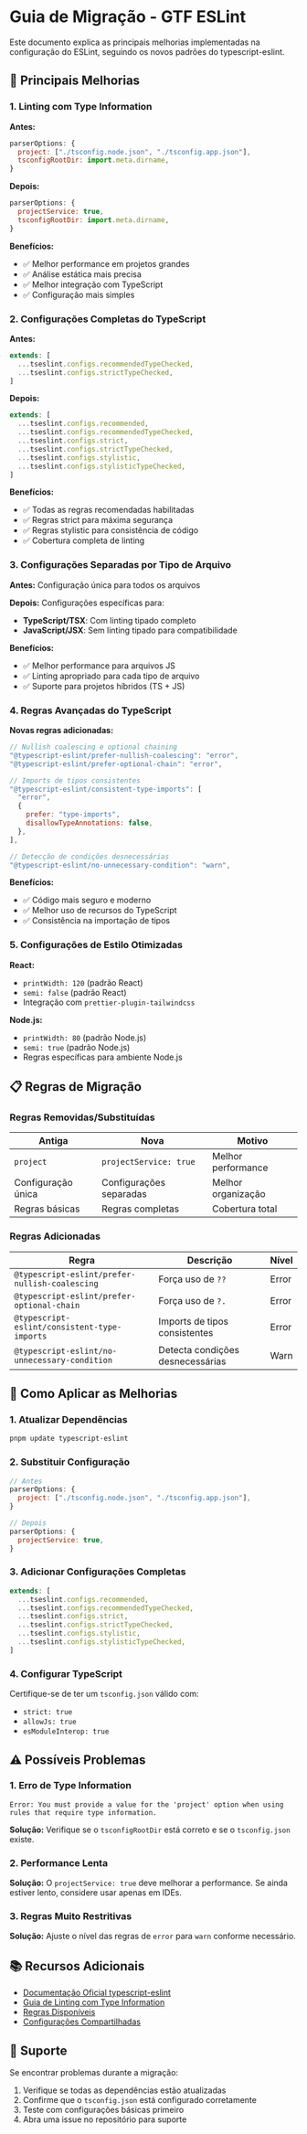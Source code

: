 # Guia de Migração - GTF ESLint

Este documento explica as principais melhorias implementadas na configuração do ESLint, seguindo os novos padrões do typescript-eslint.

## 🚀 Principais Melhorias

### 1. **Linting com Type Information**

**Antes:**
```javascript
parserOptions: {
  project: ["./tsconfig.node.json", "./tsconfig.app.json"],
  tsconfigRootDir: import.meta.dirname,
}
```

**Depois:**
```javascript
parserOptions: {
  projectService: true,
  tsconfigRootDir: import.meta.dirname,
}
```

**Benefícios:**
- ✅ Melhor performance em projetos grandes
- ✅ Análise estática mais precisa
- ✅ Melhor integração com TypeScript
- ✅ Configuração mais simples

### 2. **Configurações Completas do TypeScript**

**Antes:**
```javascript
extends: [
  ...tseslint.configs.recommendedTypeChecked,
  ...tseslint.configs.strictTypeChecked,
]
```

**Depois:**
```javascript
extends: [
  ...tseslint.configs.recommended,
  ...tseslint.configs.recommendedTypeChecked,
  ...tseslint.configs.strict,
  ...tseslint.configs.strictTypeChecked,
  ...tseslint.configs.stylistic,
  ...tseslint.configs.stylisticTypeChecked,
]
```

**Benefícios:**
- ✅ Todas as regras recomendadas habilitadas
- ✅ Regras strict para máxima segurança
- ✅ Regras stylistic para consistência de código
- ✅ Cobertura completa de linting

### 3. **Configurações Separadas por Tipo de Arquivo**

**Antes:** Configuração única para todos os arquivos

**Depois:** Configurações específicas para:
- **TypeScript/TSX**: Com linting tipado completo
- **JavaScript/JSX**: Sem linting tipado para compatibilidade

**Benefícios:**
- ✅ Melhor performance para arquivos JS
- ✅ Linting apropriado para cada tipo de arquivo
- ✅ Suporte para projetos híbridos (TS + JS)

### 4. **Regras Avançadas do TypeScript**

**Novas regras adicionadas:**
```javascript
// Nullish coalescing e optional chaining
"@typescript-eslint/prefer-nullish-coalescing": "error",
"@typescript-eslint/prefer-optional-chain": "error",

// Imports de tipos consistentes
"@typescript-eslint/consistent-type-imports": [
  "error",
  {
    prefer: "type-imports",
    disallowTypeAnnotations: false,
  },
],

// Detecção de condições desnecessárias
"@typescript-eslint/no-unnecessary-condition": "warn",
```

**Benefícios:**
- ✅ Código mais seguro e moderno
- ✅ Melhor uso de recursos do TypeScript
- ✅ Consistência na importação de tipos

### 5. **Configurações de Estilo Otimizadas**

**React:**
- `printWidth: 120` (padrão React)
- `semi: false` (padrão React)
- Integração com `prettier-plugin-tailwindcss`

**Node.js:**
- `printWidth: 80` (padrão Node.js)
- `semi: true` (padrão Node.js)
- Regras específicas para ambiente Node.js

## 📋 Regras de Migração

### Regras Removidas/Substituídas

| Antiga | Nova | Motivo |
|--------|------|---------|
| `project` | `projectService: true` | Melhor performance |
| Configuração única | Configurações separadas | Melhor organização |
| Regras básicas | Regras completas | Cobertura total |

### Regras Adicionadas

| Regra | Descrição | Nível |
|-------|-----------|-------|
| `@typescript-eslint/prefer-nullish-coalescing` | Força uso de `??` | Error |
| `@typescript-eslint/prefer-optional-chain` | Força uso de `?.` | Error |
| `@typescript-eslint/consistent-type-imports` | Imports de tipos consistentes | Error |
| `@typescript-eslint/no-unnecessary-condition` | Detecta condições desnecessárias | Warn |

## 🔧 Como Aplicar as Melhorias

### 1. **Atualizar Dependências**
```bash
pnpm update typescript-eslint
```

### 2. **Substituir Configuração**
```javascript
// Antes
parserOptions: {
  project: ["./tsconfig.node.json", "./tsconfig.app.json"],
}

// Depois
parserOptions: {
  projectService: true,
}
```

### 3. **Adicionar Configurações Completas**
```javascript
extends: [
  ...tseslint.configs.recommended,
  ...tseslint.configs.recommendedTypeChecked,
  ...tseslint.configs.strict,
  ...tseslint.configs.strictTypeChecked,
  ...tseslint.configs.stylistic,
  ...tseslint.configs.stylisticTypeChecked,
]
```

### 4. **Configurar TypeScript**
Certifique-se de ter um `tsconfig.json` válido com:
- `strict: true`
- `allowJs: true`
- `esModuleInterop: true`

## ⚠️ Possíveis Problemas

### 1. **Erro de Type Information**
```
Error: You must provide a value for the 'project' option when using rules that require type information.
```

**Solução:** Verifique se o `tsconfigRootDir` está correto e se o `tsconfig.json` existe.

### 2. **Performance Lenta**
**Solução:** O `projectService: true` deve melhorar a performance. Se ainda estiver lento, considere usar apenas em IDEs.

### 3. **Regras Muito Restritivas**
**Solução:** Ajuste o nível das regras de `error` para `warn` conforme necessário.

## 📚 Recursos Adicionais

- [Documentação Oficial typescript-eslint](https://typescript-eslint.io/)
- [Guia de Linting com Type Information](https://typescript-eslint.io/getting-started/typed-linting)
- [Regras Disponíveis](https://typescript-eslint.io/rules/)
- [Configurações Compartilhadas](https://typescript-eslint.io/getting-started/typed-linting#shared-configurations)

## 🤝 Suporte

Se encontrar problemas durante a migração:
1. Verifique se todas as dependências estão atualizadas
2. Confirme que o `tsconfig.json` está configurado corretamente
3. Teste com configurações básicas primeiro
4. Abra uma issue no repositório para suporte
